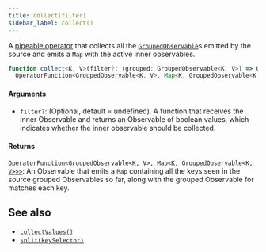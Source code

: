 ```yaml
---
title: collect(filter)
sidebar_label: collect()
---
```


A [pipeable operator] that collects all the [`GroupedObservable`]s emitted by
the source and emits a `Map` with the active inner observables.

```ts
function collect<K, V>(filter?: (grouped: GroupedObservable<K, V>) => Observable<boolean>): 
  OperatorFunction<GroupedObservable<K, V>, Map<K, GroupedObservable<K, V>>>
```

#### Arguments

- `filter?`: (Optional, default = undefined). A function that receives the inner 
  Observable and returns an Observable of boolean values, which indicates 
  whether the inner observable should be collected.

#### Returns

[`OperatorFunction<GroupedObservable<K, V>, Map<K, GroupedObservable<K, V>>>`][OperatorFunction]: An Observable that 
emits a `Map` containing all the keys seen in the source grouped Observables so far, along with the grouped Observable
for matches each key.

## See also
* [`collectValues()`](collectValues)
* [`split(keySelector)`](split)

[pipeable operator]: https://rxjs.dev/guide/v6/pipeable-operators
[`GroupedObservable`]: https://rxjs-dev.firebaseapp.com/api/index/class/GroupedObservable
[OperatorFunction]: https://rxjs-dev.firebaseapp.com/api/index/interface/OperatorFunction